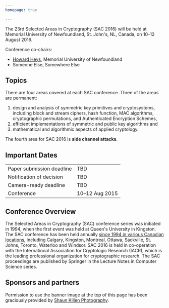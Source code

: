 ```yaml
---
homepage: true

---
```


The 23rd Selected Areas in Cryptography (SAC 2016) will be held at
Memorial University of Newfoundland, St. John's, NL, Canada,
on 10–12 August 2016.

Conference co-chairs:

* [Howard Heys](https://www.mun.ca/engineering/about/people/howardheys.php),
  Memorial University of Newfoundland
* Someone Else, Somewhere Else


## Topics
There are four areas covered at each SAC conference. Three of the areas are permanent:

1. design and analysis of symmetric key primitives and cryptosystems,
   including block and stream ciphers, hash function, MAC algorithms,
   cryptographic permutations, and Authenticated Encryption Schemes,
1. efficient implementations of symmetric and public key algorithms and
1. mathematical and algorithmic aspects of applied cryptology.

The fourth area for SAC 2016 is **side channel attacks**.


## Important Dates

<table class="dates">
  <tr><td>Paper submission deadline</td><td>TBD</td></tr>
  <tr><td>Notification of decision</td><td>TBD</td></tr>
  <tr><td>Camera-ready deadline</td><td>TBD</td></tr>
  <tr><td>Conference</td><td>10–12 Aug 2015</td></tr>
</table>


## Conference Overview
The Selected Areas in Cryptography (SAC) conference series was initiated in
1994, when the first event was held at Queen's University in Kingston.
The SAC conference has been held annually
[since 1994 in various Canadian locations](http://sacconference.org/SAC-history.html),
including Calgary, Kingston, Montreal, Ottawa, Sackville, St. Johns, Toronto,
Waterloo and Windsor.
SAC 2016 is held in co-operation with the
International Association for Cryptologic Research (IACR),
which is the leading professional organization for cryptographic research.
The SAC proceedings are published by Springer in the
Lecture Notes in Computer Science series.


## Sponsors and partners

Permission to use the banner image at the top of this page has been graciously
provided by [Shaun Killen Photography](http://www.shaunkillenphotography.com).
